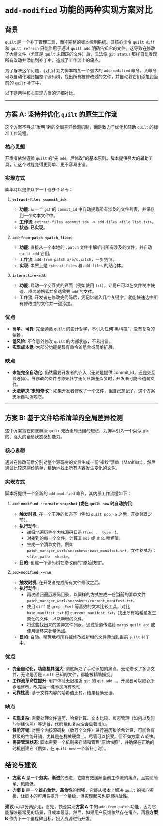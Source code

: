# `add-modified` 功能的两种实现方案对比

## 背景

`quilt` 是一个补丁管理工具，而非完整的版本控制系统。其核心命令 `quilt diff` 和 `quilt refresh` 只能作用于通过 `quilt add` 明确告知它的文件。这导致在修改了大量文件（尤其是 `quilt` 未跟踪的文件）后，无法像 `git status` 那样自动发现所有改动并添加到补丁中，造成了工作流上的痛点。

为了解决这个问题，我们计划为脚本增加一个强大的 `add-modified` 命令，该命令可以自动化地扫描整个源码树，找出所有被修改过的文件，并自动将它们添加到当前的 `quilt` 补丁中。

以下是两种核心实现方案的详细对比。

---

## 方案 A: 坚持并优化 `quilt` 的原生工作流

这个方案不寻求“发明”新的全局差异检测机制，而是致力于优化和辅助 `quilt` 的标准工作流程。

### 核心思想

开发者依然遵循 `quilt` 的“先 `add`，后修改”的基本原则。脚本提供强大的辅助工具，让这个过程变得更简单、更不容易出错。

### 实现方式

脚本可以提供以下一个或多个命令：

1.  **`extract-files <commit_id>`**:
    *   **功能**: 从一个 `git` 的 `commit_id` 中自动提取所有涉及的文件列表，并保存到一个文本文件中。
    *   **工作流**: `extract-files <commit_id> -> add-files <file_list.txt>`。
    *   **状态**: **已实现**。

2.  **`add-from-patch <patch_file>`**:
    *   **功能**: 直接从一个本地的 `.patch` 文件中解析出所有涉及的文件，并自动 `quilt add` 它们。
    *   **工作流**: `add-from-patch a/b/c.patch`，一步到位。
    *   **实现**: 本质上是 `extract-files` 和 `add-files` 的结合体。

3.  **`interactive-add`**:
    *   **功能**: 启动一个交互式的界面（例如使用 `fzf`），让用户可以在文件树中快速、模糊地搜索并多选需要 `add` 的文件。
    *   **工作流**: 开发者在修改完代码后，凭记忆输入几个关键字，就能快速选中所有修改过的文件并一键添加。

### 优点

*   **简单、可靠**: 完全遵循 `quilt` 的设计哲学，不引入任何“黑科技”，没有复杂的依赖。
*   **低风险**: 不会意外修改 `quilt` 的内部状态，不易出错。
*   **实现成本低**: 大部分功能是现有命令的组合或简单扩展。

### 缺点

*   **未能完全自动化**: 仍然需要开发者的介入（无论是提供 commit_id，还是交互式选择）。当修改的文件与原始补丁无关且数量众多时，开发者可能会遗漏文件。
*   **无法解决“未知修改”**: 如果开发者修改了一个文件，但自己忘记了，这个方案无法自动发现它。

---

## 方案 B: 基于文件哈希清单的全局差异检测

这个方案旨在彻底解决 `quilt` 无法全局扫描的短板，为脚本引入一个类似 `git` 的、强大的全局状态感知能力。

### 核心思想

通过在修改前后分别对整个源码树的文件生成一份“指纹”清单（Manifest），然后通过比较这两份清单，精确地找出所有内容发生变化的文件。

### 实现方式

脚本将提供一个全新的 `add-modified` 命令，其内部工作流程如下：

1.  **`add-modified --create-snapshot` (或在 `quilt new` 时自动执行)**
    *   **触发时机**: 在一个干净的状态下（例如 `quilt pop -a` 之后，开始修改之前）。
    *   **执行动作**:
        *   递归地遍历整个内核源码目录 (`find . -type f`)。
        *   对找到的每一个文件，计算其 `md5` 或 `sha1` 哈希值。
        *   生成一个清单文件，例如 `patch_manager_work/snapshots/base_manifest.txt`。文件格式为：`<file_path>  <hash>`。
    *   **目的**: 创建一个源码树在修改前的“原始快照”。

2.  **`add-modified --run`**
    *   **触发时机**: 在开发者完成所有文件修改之后。
    *   **执行动作**:
        *   再次递归遍历源码目录，以同样的方式生成一份**当前**的清单文件 `patch_manager_work/snapshots/current_manifest.txt`。
        *   使用 `diff` 或 `grep -Fxvf` 等高效的文本比较工具，对比 `base_manifest.txt` 和 `current_manifest.txt`，找出所有哈希值发生变化的文件，以及新增的文件。
        *   将这些找出来的差异文件列表，通过管道传递给 `xargs quilt add` 或使用循环来批量添加。
    *   **目的**: 自动、精确地将所有被修改或新增的文件添加到当前 `quilt` 补丁中。

### 优点

*   **完全自动化，功能极其强大**: 彻底解决了手动添加的痛点。无论修改了多少文件，无论是否是 `quilt` 已知的文件，都能被精确捕捉。
*   **工作流革命性提升**: 用户体验无限接近 `git` 的 `git add .`。开发者可以随心所欲地修改，改完后一键添加所有改动。
*   **可靠性高**: 基于文件内容的哈希值比较，结果精确无误。

### 缺点

*   **实现复杂**: 需要处理文件遍历、哈希计算、文本比较、状态管理（如何以及何时创建快照）等逻辑，代码量和复杂性会显著增加。
*   **性能开销**: 对整个内核源码树（数万个文件）进行遍历和哈希计算，可能会有秒级的性能开销，尤其是在机械硬盘上。尽管可以接受，但不如方案 A 轻快。
*   **需要管理状态**: 脚本需要一个机制来存储和管理“原始快照”，并确保在正确的时机创建它（例如，在 `quilt new` 一个新补丁时）。

## 结论与建议

*   **方案 A** 是一个**务实、渐进**的改进，它能有效缓解当前工作流的痛点，且实现简单、风险低。
*   **方案 B** 是一个**雄心勃勃、革命性**的增强，它能从根本上解决 `quilt` 的核心短板，让脚本的可用性提升一个量级，但实现起来也更具挑战性。

**建议**:
可以分两步走。首先，快速实现**方案 A** 中的 `add-from-patch` 功能，因为它能解决最常见的场景，且成本最低。然后，如果用户反馈依然存在痛点，再将**方案 B** 作为下一个里程碑目标，投入资源进行开发。
